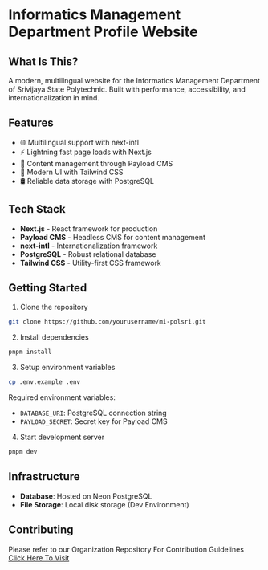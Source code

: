 # Informatics Management Department Profile Website

## What Is This?

A modern, multilingual website for the Informatics Management Department of Srivijaya State Polytechnic. Built with performance, accessibility, and internationalization in mind.

## Features

- 🌐 Multilingual support with next-intl
- ⚡ Lightning fast page loads with Next.js
- 📝 Content management through Payload CMS
- 🎨 Modern UI with Tailwind CSS
- 🛢️ Reliable data storage with PostgreSQL

## Tech Stack

- **Next.js** - React framework for production
- **Payload CMS** - Headless CMS for content management
- **next-intl** - Internationalization framework
- **PostgreSQL** - Robust relational database
- **Tailwind CSS** - Utility-first CSS framework

## Getting Started

1. Clone the repository

```bash
git clone https://github.com/yourusername/mi-polsri.git
```

2. Install dependencies

```bash
pnpm install
```

3. Setup environment variables

```bash
cp .env.example .env
```

Required environment variables:

- `DATABASE_URI`: PostgreSQL connection string
- `PAYLOAD_SECRET`: Secret key for Payload CMS

4. Start development server

```bash
pnpm dev
```

## Infrastructure

- **Database**: Hosted on Neon PostgreSQL
- **File Storage**: Local disk storage (Dev Environment)

## Contributing

Please refer to our Organization Repository For Contribution Guidelines [Click Here To Visit](https://github.com/dev-mi-polsri)
